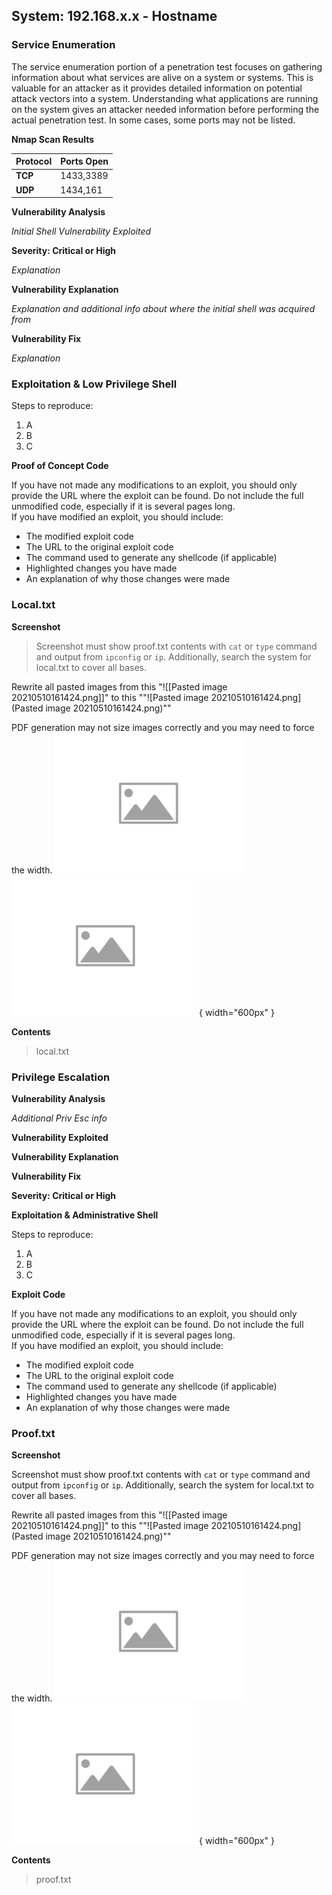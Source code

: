 
## System: 192.168.x.x - Hostname

### Service Enumeration

The service enumeration portion of a penetration test focuses on gathering information about what services are alive on a system or systems.  This is valuable for an attacker as it provides detailed information on potential attack vectors into a system.  Understanding what applications are running on the system gives an attacker needed information before performing the actual penetration test.  In some cases, some ports may not be listed.

**Nmap Scan Results**

Protocol | Ports Open
---|---
**TCP** | 1433,3389
**UDP** | 1434,161

**Vulnerability Analysis**

*Initial Shell Vulnerability Exploited*

**Severity: Critical or High**

*Explanation*

**Vulnerability Explanation**

*Explanation and additional info about where the initial shell was acquired from*

**Vulnerability Fix**

*Explanation*

### Exploitation & Low Privilege Shell

Steps to reproduce:

1. A 
2. B
3. C

**Proof of Concept Code**

If you have not made any modifications to an exploit, you should only provide the URL where the exploit can be found. Do not include the full unmodified code, especially if it is several pages long.  
If you have modified an exploit, you should include:

- The modified exploit code
- The URL to the original exploit code
- The command used to generate any shellcode (if applicable)
- Highlighted changes you have made
- An explanation of why those changes were made


### Local.txt

**Screenshot**

> Screenshot must show proof.txt contents with `cat` or `type` command and output from `ipconfig` or `ip`.  Additionally, search the system for local.txt to cover all bases.  

Rewrite all pasted images from this 
"\![[Pasted image 20210510161424.png]]" to this 
"\"![Pasted image 20210510161424.png](Pasted image 20210510161424.png)""

PDF generation may not size images correctly and you may need to force the width.
![sample default resolution](images/placeholder-image-300x225.png)
![sample 600px wide, full page width](images/placeholder-image-300x225.png){ width="600px" }

**Contents**

> local.txt

### Privilege Escalation

**Vulnerability Analysis**

*Additional Priv Esc info*

**Vulnerability Exploited**

**Vulnerability Explanation**

**Vulnerability Fix**

**Severity: Critical or High**

**Exploitation & Administrative Shell**

Steps to reproduce:

1. A 
2. B
3. C


**Exploit Code**

If you have not made any modifications to an exploit, you should only provide the URL where the exploit can be found. Do not include the full unmodified code, especially if it is several pages long.  
If you have modified an exploit, you should include:

- The modified exploit code
- The URL to the original exploit code
- The command used to generate any shellcode (if applicable)
- Highlighted changes you have made
- An explanation of why those changes were made


### Proof.txt

**Screenshot**

Screenshot must show proof.txt contents with `cat` or `type` command and output from `ipconfig` or `ip`.  Additionally, search the system for local.txt to cover all bases.  

Rewrite all pasted images from this 
"\![[Pasted image 20210510161424.png]]" to this 
"\"![Pasted image 20210510161424.png](Pasted image 20210510161424.png)""

PDF generation may not size images correctly and you may need to force the width.
![sample default resolution](images/placeholder-image-300x225.png)
![sample 600px wide, full page width](images/placeholder-image-300x225.png){ width="600px" }

**Contents**

> proof.txt

